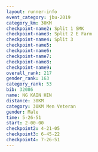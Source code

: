 ```yaml
---
layout: runner-info 
event_category: jbu-2019 
category_km: 30KM 
checkpoint-name2: Split 1 SMK 
checkpoint-name3: Split 2 E Farm 
checkpoint-name4: Split 3 
checkpoint-name5: 
checkpoint-name6: 
checkpoint-name7: 
checkpoint-name8: 
checkpoint-name9: 
overall_rank: 217
gender_rank: 163
category_rank: 53
bib: 32086
name: NG KAIN HIN
distance: 30KM
category: 30KM Men Veteran
gender: Male
time: 5-26-51
start: 2-00-00
checkpoint2: 4-21-05
checkpoint3: 6-45-22
checkpoint4: 7-26-51
---
```

